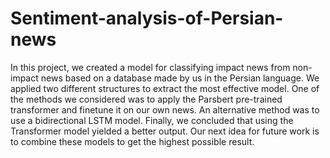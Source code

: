 # Sentiment-analysis-of-Persian-news
In this project, we created a model for classifying impact news from non-impact news based on a database made by us in the Persian language. We applied two different structures to extract the most effective model. One of the methods we considered was to apply the Parsbert pre-trained transformer and finetune it on our own news. An alternative method was to use a bidirectional LSTM model. Finally, we concluded that using the Transformer model yielded a better output. Our next idea for future work is to combine these models to get the highest possible result.

